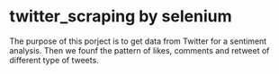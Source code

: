 # twitter_scraping by selenium

The purpose of this porject is to get data from Twitter for a sentiment analysis. 
Then we founf the pattern of likes, comments and retweet of different type of tweets.
